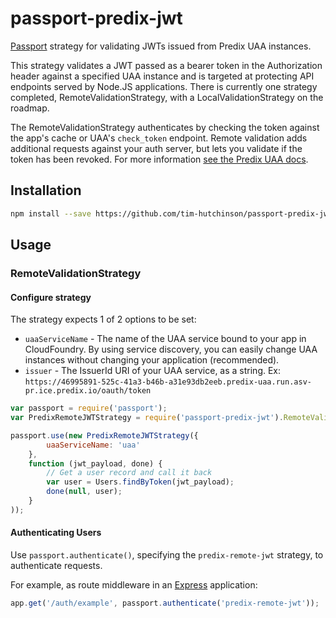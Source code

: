 # passport-predix-jwt
[Passport](http://passportjs.org) strategy for validating JWTs issued from Predix UAA instances.

This strategy validates a JWT passed as a bearer token in the Authorization header against a specified UAA instance 
and is targeted at protecting API endpoints served by Node.JS applications.
There is currently one strategy completed, RemoteValidationStrategy, with a LocalValidationStrategy on the roadmap.

The RemoteValidationStrategy authenticates by checking the token against the app's cache or UAA's `check_token` endpoint.
Remote validation adds additional requests against your auth server, but lets you validate if the token has been revoked.
For more information [see the Predix UAA docs](https://www.predix.io/docs/#ZpStyvy5).

## Installation
```bash
npm install --save https://github.com/tim-hutchinson/passport-predix-jwt.git
```

## Usage

### RemoteValidationStrategy
 
#### Configure strategy


The strategy expects 1 of 2 options to be set:

- `uaaServiceName` - The name of the UAA service bound to your app in CloudFoundry. By using service discovery, you can easily change UAA instances without changing your application (recommended).
- `issuer` - The IssuerId URI of your UAA service, as a string. Ex: `https://46995891-525c-41a3-b46b-a31e93db2eeb.predix-uaa.run.asv-pr.ice.predix.io/oauth/token`

```js
var passport = require('passport');
var PredixRemoteJWTStrategy = require('passport-predix-jwt').RemoteValidationStrategy;

passport.use(new PredixRemoteJWTStrategy({
        uaaServiceName: 'uaa'
    }, 
    function (jwt_payload, done) {
        // Get a user record and call it back
        var user = Users.findByToken(jwt_payload);
        done(null, user);
    }
));
```

#### Authenticating Users
Use `passport.authenticate()`, specifying the `predix-remote-jwt` strategy, to
authenticate requests.

For example, as route middleware in an [Express](http://expressjs.com/)
application:

```js
app.get('/auth/example', passport.authenticate('predix-remote-jwt'));

```